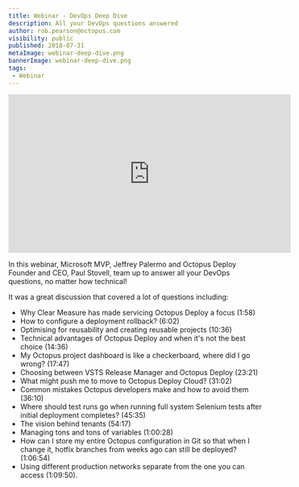 ```yaml
---
title: Webinar - DevOps Deep Dive
description: All your DevOps questions answered
author: rob.pearson@octopus.com
visibility: public
published: 2018-07-31
metaImage: webinar-deep-dive.png
bannerImage: webinar-deep-dive.png
tags:
 - Webinar
---
```


<iframe width="560" height="315"  src="https://www.youtube.com/embed/0LbFjC9MKxs" frameborder="0" allowfullscreen></iframe>

In this webinar, Microsoft MVP, Jeffrey Palermo and Octopus Deploy Founder and CEO, Paul Stovell, team up to answer all your DevOps questions, no matter how technical! 

It was a great discussion that covered a lot of questions including:
* Why Clear Measure has made servicing Octopus Deploy a focus (1:58)
* How to configure a deployment rollback? (6:02)
* Optimising for reusability and creating reusable projects (10:36)
* Technical advantages of Octopus Deploy and when it's not the best choice (14:36)
* My Octopus project dashboard is like a checkerboard, where did I go wrong? (17:47)
* Choosing between VSTS Release Manager and Octopus Deploy (23:21) 
* What might push me to move to Octopus Deploy Cloud? (31:02)
* Common mistakes Octopus developers make and how to avoid them (36:10)
* Where should test runs go when running full system Selenium tests after initial deployment completes? (45:35)
* The vision behind tenants (54:17)
* Managing tons and tons of variables (1:00:28)
* How can I store my entire Octopus configuration in Git so that when I change it, hotfix branches from weeks ago can still be deployed? (1:06:54)
* Using different production networks separate from the one you can access (1:09:50). 



